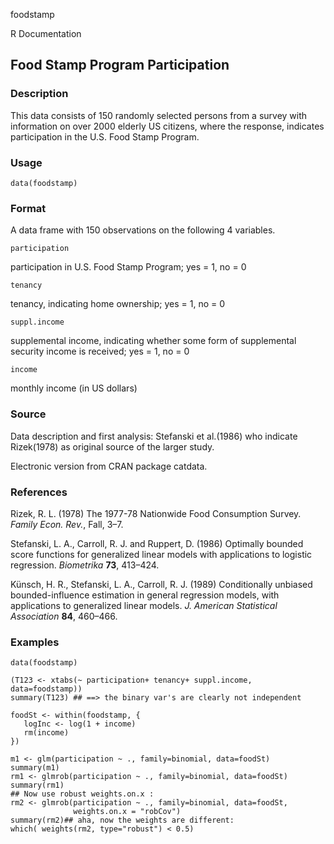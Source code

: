 foodstamp

R Documentation

## Food Stamp Program Participation

### Description

This data consists of 150 randomly selected persons from a survey with
information on over 2000 elderly US citizens, where the response, indicates
participation in the U.S. Food Stamp Program.

### Usage

    data(foodstamp)

### Format

A data frame with 150 observations on the following 4 variables.

`participation`

participation in U.S. Food Stamp Program; yes = 1, no = 0

`tenancy`

tenancy, indicating home ownership; yes = 1, no = 0

`suppl.income`

supplemental income, indicating whether some form of supplemental security
income is received; yes = 1, no = 0

`income`

monthly income (in US dollars)

### Source

Data description and first analysis: Stefanski et al.(1986) who indicate
Rizek(1978) as original source of the larger study.

Electronic version from CRAN package catdata.

### References

Rizek, R. L. (1978) The 1977-78 Nationwide Food Consumption Survey. _Family
Econ. Rev._, Fall, 3–7.

Stefanski, L. A., Carroll, R. J. and Ruppert, D. (1986) Optimally bounded
score functions for generalized linear models with applications to logistic
regression. _Biometrika_ **73**, 413–424.

Künsch, H. R., Stefanski, L. A., Carroll, R. J. (1989) Conditionally unbiased
bounded-influence estimation in general regression models, with applications
to generalized linear models. _J. American Statistical Association_ **84**,
460–466.

### Examples

    
    data(foodstamp)
    
    (T123 <- xtabs(~ participation+ tenancy+ suppl.income, data=foodstamp))
    summary(T123) ## ==> the binary var's are clearly not independent
    
    foodSt <- within(foodstamp, {
       logInc <- log(1 + income)
       rm(income)
    })
    
    m1 <- glm(participation ~ ., family=binomial, data=foodSt)
    summary(m1)
    rm1 <- glmrob(participation ~ ., family=binomial, data=foodSt)
    summary(rm1)
    ## Now use robust weights.on.x :
    rm2 <- glmrob(participation ~ ., family=binomial, data=foodSt,
                  weights.on.x = "robCov")
    summary(rm2)## aha, now the weights are different:
    which( weights(rm2, type="robust") < 0.5)

